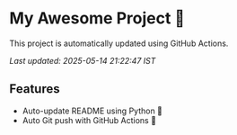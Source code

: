 # My Awesome Project 🚀

This project is automatically updated using GitHub Actions.

_Last updated: 2025-05-14 21:22:47 IST_

## Features
- Auto-update README using Python 🐍
- Auto Git push with GitHub Actions 🤖
